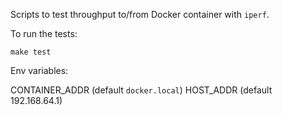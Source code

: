 Scripts to test throughput to/from Docker container with `iperf`.

To run the tests:

`make test`

Env variables:

CONTAINER_ADDR (default `docker.local`)
HOST_ADDR (default 192.168.64.1)

